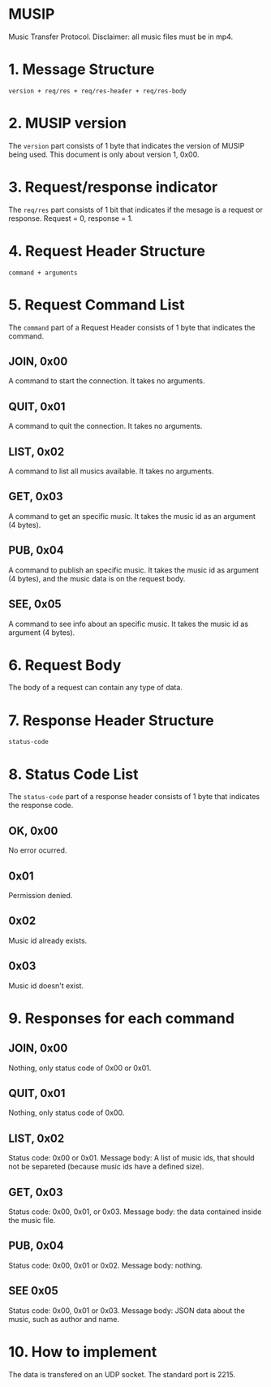 # MUSIP

Music Transfer Protocol. Disclaimer: all music files must be in mp4.

# 1. Message Structure

```
version + req/res + req/res-header + req/res-body
```

# 2. MUSIP version

The `version` part consists of 1 byte that indicates the version of MUSIP being used. This document is only about version 1, 0x00.

# 3. Request/response indicator

The `req/res` part consists of 1 bit that indicates if the mesage is a request or response. Request = 0, response = 1.

# 4. Request Header Structure

```
command + arguments
```

# 5. Request Command List

The `command` part of a Request Header consists of 1 byte that indicates the command.

## JOIN, 0x00

A command to start the connection. It takes no arguments.

## QUIT, 0x01

A command to quit the connection. It takes no arguments.

## LIST, 0x02

A command to list all musics available. It takes no arguments.

## GET, 0x03

A command to get an specific music. It takes the music id as an argument (4 bytes).

## PUB, 0x04

A command to publish an specific music. It takes the music id as argument (4 bytes), and the music data is on the request body.

## SEE, 0x05

A command to see info about an specific music. It takes the music id as argument (4 bytes).

# 6. Request Body

The body of a request can contain any type of data.

# 7. Response Header Structure

```
status-code
```

# 8. Status Code List

The `status-code` part of a response header consists of 1 byte that indicates the response code.

## OK, 0x00

No error ocurred.

## 0x01

Permission denied.

## 0x02

Music id already exists.

## 0x03

Music id doesn't exist.

# 9. Responses for each command

## JOIN, 0x00

Nothing, only status code of 0x00 or 0x01.

## QUIT, 0x01

Nothing, only status code of 0x00.

## LIST, 0x02

Status code: 0x00 or 0x01. Message body: A list of music ids, that should not be separeted (because music ids have a defined size).

## GET, 0x03

Status code: 0x00, 0x01, or 0x03. Message body: the data contained inside the music file.

## PUB, 0x04

Status code: 0x00, 0x01 or 0x02. Message body: nothing.

## SEE 0x05

Status code: 0x00, 0x01 or 0x03. Message body: JSON data about the music, such as author and name.

# 10. How to implement

The data is transfered on an UDP socket. The standard port is 2215.